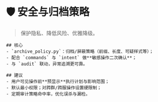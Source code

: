 # 🛡️ 安全与归档策略

> 保护隐私、降低风险、优雅降级。


    ## 核心
    - `archive_policy.py`：归档/屏蔽策略（前缀、长度、可疑样式等）；
    - 配合 `commands` 与 `intent` 做**敏感操作二次确认**；
    - 与 `audit` 联动，异常追溯更可靠。

    ## 建议
    - 用户可见操作前**预显示**执行计划与影响范围；
    - 默认最小权限；对跨群/跨服操作设置硬限制；
    - 定期审计策略命中率，优化误杀与漏检。
    
